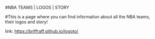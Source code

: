 #NBA TEAMS | LOGOS | STORY

#This is a page where you can find information about all the NBA teams, their logos and story!

link: https://briffraff.github.io/logoto/
